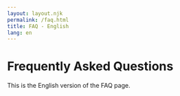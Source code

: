 ```yaml
---
layout: layout.njk
permalink: /faq.html
title: FAQ - English
lang: en
---
```

# Frequently Asked Questions
This is the English version of the FAQ page.
